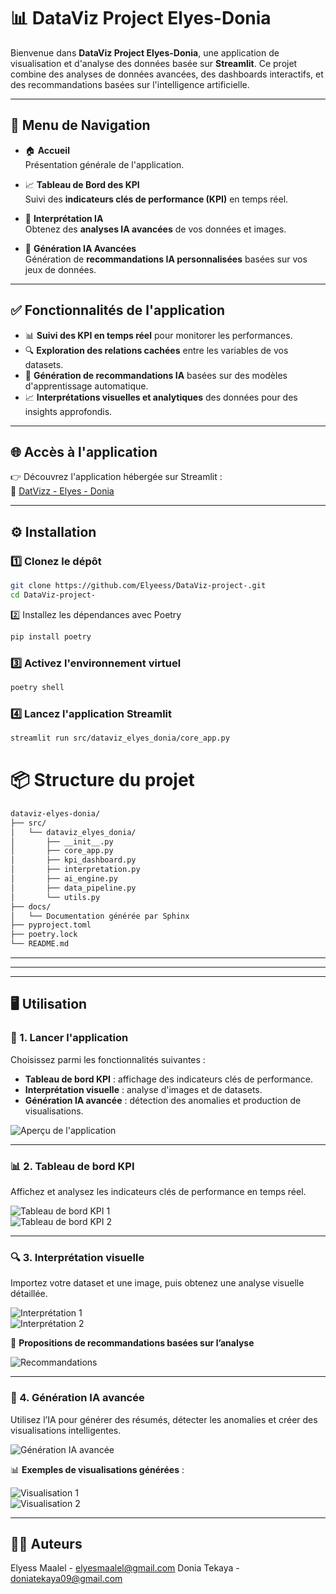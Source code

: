# 📊 DataViz Project Elyes-Donia

Bienvenue dans **DataViz Project Elyes-Donia**, une application de visualisation et d'analyse des données basée sur **Streamlit**. Ce projet combine des analyses de données avancées, des dashboards interactifs, et des recommandations basées sur l'intelligence artificielle.

---

## 🚀 **Menu de Navigation**

- 🏠 **Accueil**  
  Présentation générale de l'application.

- 📈 **Tableau de Bord des KPI**  
  Suivi des **indicateurs clés de performance (KPI)** en temps réel.

- 🧠 **Interprétation IA**  
  Obtenez des **analyses IA avancées** de vos données et images.

- 💬 **Génération IA Avancées**  
  Génération de **recommandations IA personnalisées** basées sur vos jeux de données.

---

## ✅ **Fonctionnalités de l'application**

- 📊 **Suivi des KPI en temps réel** pour monitorer les performances.
- 🔍 **Exploration des relations cachées** entre les variables de vos datasets.
- 🤖 **Génération de recommandations IA** basées sur des modèles d'apprentissage automatique.
- 📈 **Interprétations visuelles et analytiques** des données pour des insights approfondis.

---

## 🌐 **Accès à l'application**  
👉 Découvrez l'application hébergée sur Streamlit :  
🔗 [DatVizz - Elyes - Donia](https://datvizz-elyes-donia.streamlit.app/)  

---
## ⚙️ **Installation**

### 1️⃣ Clonez le dépôt

```bash
git clone https://github.com/Elyeess/DataViz-project-.git
cd DataViz-project-
```
2️⃣ Installez les dépendances avec Poetry
```bash
pip install poetry
```
### 3️⃣ Activez l'environnement virtuel
```bash
poetry shell
```
### 4️⃣ Lancez l'application Streamlit

```bash
streamlit run src/dataviz_elyes_donia/core_app.py
```

# 📦 Structure du projet

```bash
dataviz-elyes-donia/
├── src/
│   └── dataviz_elyes_donia/
│       ├── __init__.py
│       ├── core_app.py
│       ├── kpi_dashboard.py
│       ├── interpretation.py
│       ├── ai_engine.py
│       ├── data_pipeline.py
│       └── utils.py
├── docs/
│   └── Documentation générée par Sphinx
├── pyproject.toml
├── poetry.lock
└── README.md
```
---
---
---

## 🖥️ **Utilisation**  

### 🔹 1. Lancer l'application  
Choisissez parmi les fonctionnalités suivantes :  
- **Tableau de bord KPI** : affichage des indicateurs clés de performance.  
- **Interprétation visuelle** : analyse d'images et de datasets.  
- **Génération IA avancée** : détection des anomalies et production de visualisations.  

![Aperçu de l'application](https://github.com/user-attachments/assets/7153e0a7-7d33-4714-a1df-bb5b3d9d788f)

---

### 📊 2. Tableau de bord KPI  
Affichez et analysez les indicateurs clés de performance en temps réel.  

![Tableau de bord KPI 1](https://github.com/user-attachments/assets/2cadfff1-60cf-4a9e-836e-2b0b8a9ceebb)  
![Tableau de bord KPI 2](https://github.com/user-attachments/assets/6f0061a1-e36d-4085-91af-4ffd7f614ead)  

---

### 🔍 3. Interprétation visuelle  
Importez votre dataset et une image, puis obtenez une analyse visuelle détaillée.  

![Interprétation 1](https://github.com/user-attachments/assets/633b1bd6-8ee4-4164-9e4a-6fcef36b485e)  
![Interprétation 2](https://github.com/user-attachments/assets/fba7e1b0-0771-4e6d-a4ba-23ad633e146e)  

📌 **Propositions de recommandations basées sur l’analyse**  

![Recommandations](https://github.com/user-attachments/assets/a34026f2-a735-4c63-ae34-04e62feb35a7)  

---

### 🤖 4. Génération IA avancée  
Utilisez l’IA pour générer des résumés, détecter les anomalies et créer des visualisations intelligentes.  

![Génération IA avancée](https://github.com/user-attachments/assets/055aff32-b514-4baa-9eef-c78801c6644d)  

📊 **Exemples de visualisations générées** :  

![Visualisation 1](https://github.com/user-attachments/assets/1e645d9a-2792-4c19-803a-db73adeea1a9)  
![Visualisation 2](https://github.com/user-attachments/assets/7bc5156e-4d64-4431-b480-e8653c978402)  











---

## 👩‍💻 Auteurs
Elyess Maalel - elyesmaalel@gmail.com
Donia Tekaya - doniatekaya09@gmail.com
